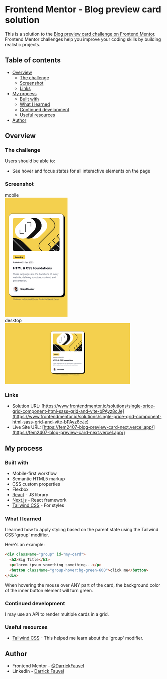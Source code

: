# Frontend Mentor - Blog preview card solution

This is a solution to the [Blog preview card challenge on Frontend Mentor](https://www.frontendmentor.io/challenges/blog-preview-card-ckPaj01IcS). Frontend Mentor challenges help you improve your coding skills by building realistic projects.

## Table of contents

- [Overview](#overview)
  - [The challenge](#the-challenge)
  - [Screenshot](#screenshot)
  - [Links](#links)
- [My process](#my-process)
  - [Built with](#built-with)
  - [What I learned](#what-i-learned)
  - [Continued development](#continued-development)
  - [Useful resources](#useful-resources)
- [Author](#author)

## Overview

### The challenge

Users should be able to:

- See hover and focus states for all interactive elements on the page

### Screenshot

mobile<br>
<img src="https://github.com/DarrickFauvel/fem2407-blog-preview-card-next/blob/main/screenshot-mobile.png?raw=true" width="200" />
<br>
desktop<br>
<img src="https://github.com/DarrickFauvel/fem2407-blog-preview-card-next/blob/main/screenshot-desktop.png?raw=true" width="400" />

### Links

- Solution URL: [https://www.frontendmentor.io/solutions/single-price-grid-component-html-sass-grid-and-vite-bPAyz8cJe](https://www.frontendmentor.io/solutions/single-price-grid-component-html-sass-grid-and-vite-bPAyz8cJe)
- Live Site URL: [https://fem2407-blog-preview-card-next.vercel.app/](https://fem2407-blog-preview-card-next.vercel.app/)

## My process

### Built with

- Mobile-first workflow
- Semantic HTML5 markup
- CSS custom properties
- Flexbox
- [React](https://reactjs.org/) - JS library
- [Next.js](https://nextjs.org/) - React framework
- [Tailwind CSS](https://tailwindcss.com/) - For styles

### What I learned

I learned how to apply styling based on the parent state using the Tailwind CSS 'group' modifier.

Here's an example:

```html
<div className="group" id="my-card">
  <h2>Big Title</h2>
  <p>lorem ipsum something something...</p>
  <button className="group-hover:bg-green-600">click me</button>
</div>
```

When hovering the mouse over ANY part of the card, the background color of the inner button element will turn green.

### Continued development

I may use an API to render multiple cards in a grid.

### Useful resources

- [Tailwind CSS](https://www.tailwindcss.com) - This helped me learn about the 'group' modifier.

## Author

- Frontend Mentor - [@DarrickFauvel](https://www.frontendmentor.io/profile/DarrickFauvel)
- LinkedIn - [Darrick Fauvel](https://www.linkedin.com/in/darrickfauvel/)
